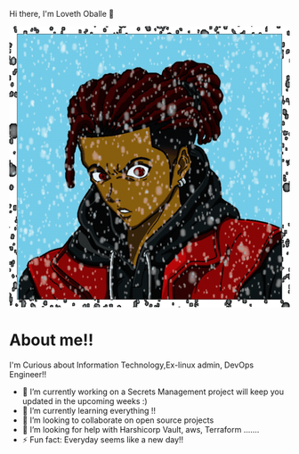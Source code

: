 Hi there, I'm Loveth Oballe 👋

![](/images/myFile.gif)


# About me!!
I'm Curious about Information Technology,Ex-linux admin, DevOps Engineer!!

- 🔭 I’m currently working on a Secrets Management project will keep you updated in the upcoming weeks :)
- 🌱 I’m currently learning everything !!
- 👯 I’m looking to collaborate on open source projects
- 🤔 I’m looking for help with Harshicorp Vault, aws, Terraform .......
- ⚡ Fun fact: Everyday seems like a new day!!

